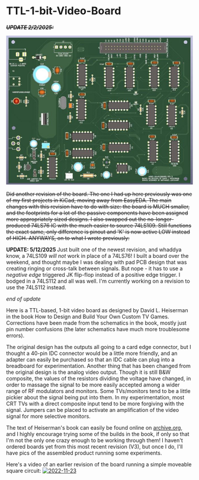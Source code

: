 # TTL-1-bit-Video-Board
<s><i><b>UPDATE 2/2/2025:</b></i>

![new board render from KiCad](https://github.com/nateo87/TTL-1-bit-Video-Board/blob/main/gallery/full%20video%20boardREV3.jpg)

Did another revision of the board. The one I had up here previously was one of my first projects in KiCad, moving away from EasyEDA. The main changes with this revision have to do with size: the board is MUCH smaller, and the footprints for a lot of the passive components have been assigned more appropriately sized designs. I also swapped out the no-longer-produced 74LS76 IC with the much easier to source 74LS109. Still functions the exact same, only difference is pinout and 'K' is now active LOW instead of HIGH. ANYWAYS, on to what I wrote previously: </s>

<b>UPDATE: 5/12/2025 </b>
Just built one of the newest revision, and whaddya know, a 74LS109 <i>will not</i> work in place of a 74LS76! I built a board over the weekend, and thought maybe I was dealing with pad PCB design that was creating ringing or cross-talk between signals. But nope - it has to use a <i>negative edge</i> triggered JK flip-flop instead of a positive edge trigger. I bodged in a 74LS112 and all was well. I'm currently working on a revision to use the 74LS112 instead. 

<i>end of update</i>

Here is a TTL-based, 1-bit video board as designed by David L. Heiserman in the book How to Design and Build Your Own Custom TV Games. Corrections have been made from the schematics in the book, mostly just pin number confusions (the later schematics have much more troublesome errors).

The original design has the outputs all going to a card edge connector, but I thought a 40-pin IDC connector would be a little more friendly, and an adapter can easily be purchased so that an IDC cable can plug into a breadboard for experimentation. Another thing that has been changed from the original design is the analog video output. Though it is still B&W composite, the values of the resistors dividing the voltage have changed, in order to massage the signal to be more easily accepted among a wider range of RF modulators and monitors. Some TVs/monitors tend to be a little pickier about the signal being put into them. In my experimentation, most CRT TVs with a direct composite input tend to be more forgiving with the signal. Jumpers can be placed to activate an amplification of the video signal for more selective monitors.

The text of Heiserman's book can easily be found online on [archive.org](https://archive.org/details/howtodesignbuild0000heis_n7e2), and I highly encourage trying some of the builds in the book, if only so that I'm not the only one crazy enough to be working through them! I haven't ordered boards yet from this most recent revision (V3), but once I do, I'll have pics of the assembled product running some experiments. 

Here's a video of an earlier revision of the board running a simple moveable square circuit:
[![2022-11-23](https://user-images.githubusercontent.com/79879072/203691313-1f590cd3-0e1b-4087-b946-11cf27650e67.png)](https://www.youtube.com/watch?v=p2fEVsLSzvE&t=35s)

